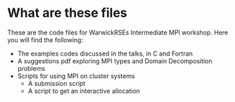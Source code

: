 # What are these files

These are the code files for WarwickRSEs Intermediate MPI workshop. Here you will find the following:

* The examples codes discussed in the talks, in C and Fortran
* A suggestions pdf exploring MPI types and Domain Decomposition problems
* Scripts for using MPI on cluster systems
  * A submission script
  * A script to get an interactive allocation



